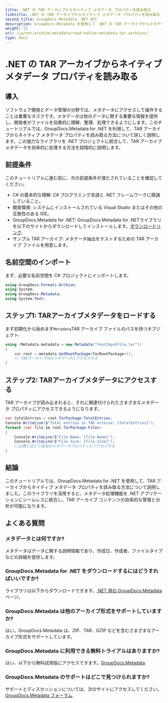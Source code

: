 ```yaml
---
title: .NET の TAR アーカイブからネイティブ メタデータ プロパティを読み取る
linktitle: .NET の TAR アーカイブからネイティブ メタデータ プロパティを読み取る
second_title: GroupDocs.Metadata .NET API
description: GroupDocs.Metadata を使用して .NET の TAR アーカイブからメタデータを抽出する方法を学習します。このチュートリアルでは、プロセスをステップごとに説明します。
weight: 12
url: /ja/net/archive-metadata/read-native-metadata-tar-archives/
type: docs
---
```

# .NET の TAR アーカイブからネイティブ メタデータ プロパティを読み取る

## 導入
ソフトウェア開発とデータ管理の分野では、メタデータにアクセスして操作することは重要なタスクです。メタデータは他のデータに関する重要な情報を提供し、開発者がファイルを効果的に理解、整理、処理できるようにします。このチュートリアルでは、GroupDocs.Metadata for .NET を利用して、TAR アーカイブからネイティブ メタデータ プロパティを読み取る方法について詳しく説明します。この強力なライブラリを .NET プロジェクトに統合して、TAR アーカイブ メタデータを効率的に処理する方法を段階的に説明します。
## 前提条件
このチュートリアルに進む前に、次の前提条件が満たされていることを確認してください。
- C# の基本的な理解: C# プログラミング言語と .NET フレームワークに精通していること。
- 開発環境: システムにインストールされている Visual Studio またはその他の互換性のある IDE。
-  GroupDocs.Metadata for .NET: GroupDocs.Metadata for .NETライブラリを以下のサイトからダウンロードしてインストールします。[ダウンロードリンク](https://releases.groupdocs.com/metadata/net/).
- サンプル TAR アーカイブ: メタデータ抽出をテストするための TAR アーカイブ ファイルを用意します。

## 名前空間のインポート
まず、必要な名前空間を C# プロジェクトにインポートします。
```csharp
using GroupDocs.Formats.Archive;
using System;
using GroupDocs.Metadata;
using System.Text;
```
## ステップ1: TARアーカイブメタデータをロードする
まず初期化から始めます`Metadata`TAR アーカイブ ファイルのパスを持つオブジェクト:
```csharp
using (Metadata metadata = new Metadata("YourInputFile.tar"))
{
    var root = metadata.GetRootPackage<TarRootPackage>();
    // TARアーカイブ内のメタデータにアクセスする
}
```
## ステップ2: TARアーカイブメタデータにアクセスする
TAR アーカイブが読み込まれると、それに関連付けられたさまざまなメタデータ プロパティにアクセスできるようになります。
```csharp
var totalEntries = root.TarPackage.TotalEntries;
Console.WriteLine($"Total entries in TAR archive: {totalEntries}");
foreach (var file in root.TarPackage.Files)
{
    Console.WriteLine($"File Name: {file.Name}");
    Console.WriteLine($"File Size: {file.Size}");
    //必要に応じて追加のメタデータプロパティにアクセスする
}
```

## 結論
このチュートリアルでは、GroupDocs.Metadata for .NET を使用して、TAR アーカイブからネイティブ メタデータ プロパティを読み取る方法について説明しました。このライブラリを活用すると、メタデータ処理機能を .NET アプリケーションにシームレスに統合し、TAR アーカイブ コンテンツの効率的な管理と分析が可能になります。

## よくある質問
### メタデータとは何ですか?
メタデータはデータに関する説明情報であり、作成日、作成者、ファイルタイプなどの詳細を提供します。
### GroupDocs.Metadata for .NET をダウンロードするにはどうすればいいですか?
ライブラリは以下からダウンロードできます。[.NET 用の GroupDocs.Metadata](https://releases.groupdocs.com/metadata/net/)ページ。
### GroupDocs.Metadata は他のアーカイブ形式をサポートしていますか?
はい。GroupDocs.Metadata は、ZIP、TAR、GZIP などを含むさまざまなアーカイブ形式をサポートしています。
### GroupDocs.Metadata に利用できる無料トライアルはありますか?
はい、以下から無料試用版にアクセスできます。[GroupDocs.Metadata](https://releases.groupdocs.com/).
### GroupDocs.Metadata のサポートはどこで見つけられますか?
サポートとディスカッションについては、次のサイトにアクセスしてください。[GroupDocs.Metadata フォーラム](https://forum.groupdocs.com/c/metadata/14).
